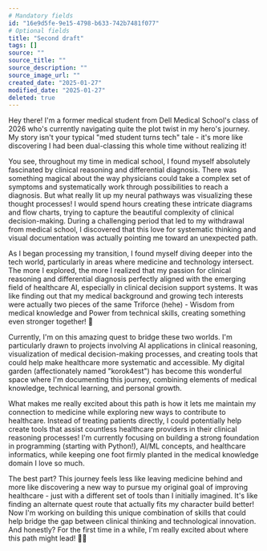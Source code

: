 ```yaml
---
# Mandatory fields
id: "16e9d5fe-9e15-4798-b633-742b7481f077"
# Optional fields
title: "Second draft"
tags: []
source: ""
source_title: ""
source_description: ""
source_image_url: ""
created_date: "2025-01-27"
modified_date: "2025-01-27"
deleted: true
---
```

Hey there! I'm a former medical student from Dell Medical School's class of 2026 who's currently navigating quite the plot twist in my hero's journey. My story isn't your typical "med student turns tech" tale - it's more like discovering I had been dual-classing this whole time without realizing it! 

You see, throughout my time in medical school, I found myself absolutely fascinated by clinical reasoning and differential diagnosis. There was something magical about the way physicians could take a complex set of symptoms and systematically work through possibilities to reach a diagnosis. But what really lit up my neural pathways was visualizing these thought processes! I would spend hours creating these intricate diagrams and flow charts, trying to capture the beautiful complexity of clinical decision-making. During a challenging period that led to my withdrawal from medical school, I discovered that this love for systematic thinking and visual documentation was actually pointing me toward an unexpected path.

As I began processing my transition, I found myself diving deeper into the tech world, particularly in areas where medicine and technology intersect. The more I explored, the more I realized that my passion for clinical reasoning and differential diagnosis perfectly aligned with the emerging field of healthcare AI, especially in clinical decision support systems. It was like finding out that my medical background and growing tech interests were actually two pieces of the same Triforce (hehe) - Wisdom from medical knowledge and Power from technical skills, creating something even stronger together! 👀

Currently, I'm on this amazing quest to bridge these two worlds. I'm particularly drawn to projects involving AI applications in clinical reasoning, visualization of medical decision-making processes, and creating tools that could help make healthcare more systematic and accessible. My digital garden (affectionately named "korok4est") has become this wonderful space where I'm documenting this journey, combining elements of medical knowledge, technical learning, and personal growth.

What makes me really excited about this path is how it lets me maintain my connection to medicine while exploring new ways to contribute to healthcare. Instead of treating patients directly, I could potentially help create tools that assist countless healthcare providers in their clinical reasoning processes! I'm currently focusing on building a strong foundation in programming (starting with Python!), AI/ML concepts, and healthcare informatics, while keeping one foot firmly planted in the medical knowledge domain I love so much.

The best part? This journey feels less like leaving medicine behind and more like discovering a new way to pursue my original goal of improving healthcare - just with a different set of tools than I initially imagined. It's like finding an alternate quest route that actually fits my character build better! Now I'm working on building this unique combination of skills that could help bridge the gap between clinical thinking and technological innovation. And honestly? For the first time in a while, I'm really excited about where this path might lead! 🌱✨ 
